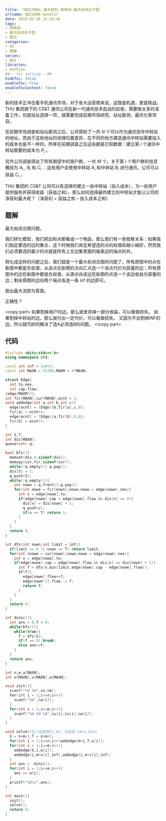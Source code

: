 ```yaml
---
title: 「NOI2006」最大获利-网络流-最大权闭合子图
urlname: NOI2006-benefit
date: 2019-01-26 15:24:46
tags:
- 网络流
- 最大权闭合子图
- 图论
categories: 
- OI
- 题解
series:
- NOI
libraries:
- mathjax 
##-- toc setting --##
hideToc: false
enableToc: true
enableTocContent: false
---
```



新的技术正冲击着手机通讯市场，对于各大运营商来说，这既是机遇，更是挑战。THU 集团旗下的 CS&T 通讯公司在新一代通讯技术血战的前夜，需要做太多的准备工作，仅就站址选择一项，就需要完成前期市场研究、站址勘测、最优化等项目。

在前期市场调查和站址勘测之后，公司得到了一共 $N$ 个可以作为通讯信号中转站的地址，而由于这些地址的地理位置差异，在不同的地方建造通讯中转站需要投入的成本也是不一样的，所幸在前期调查之后这些都是已知数据：建立第 $i$ 个通讯中转站需要的成本为 $P_i$ 。

另外公司调查得出了所有期望中的用户群，一共 $M$ 个。关于第 i 个用户群的信息概括为 $A_i$ , $B_i$ 和 $C_i$ ：这些用户会使用中转站 $A_i$ 和中转站 $B_i$ 进行通讯，公司可以获益 $C_i$​ 。

THU 集团的 CS&T 公司可以有选择的建立一些中转站（投入成本），为一些用户提供服务并获得收益（获益之和）。那么如何选择最终建立的中转站才能让公司的净获利最大呢？（净获利 = 获益之和 – 投入成本之和）

<!--more-->

## 题解

最大权闭合图问题。

我们转化模型，我们把边和点都看成一个物品，那么我们有一些依赖关系：如果我们指定要选的边的集合，这个时候我们肯定希望选的点的权值和越小越好，然而我们必须要选的最少的点就是所有上文边集里面的每条边的端点的并。

转化成这样的问题之后，我们就是一个最大权闭合图的问题了。所有原图中的点在新图中都是负权值，从该点在新图的点向汇点连一个该点代价为容量的边；所有原图中的边在新图中都是负权值，从源点向该边在新图的点连一个该边收益为容量的边；剩余原图的边向两个端点各连一条 inf 的边即可。

跑出最大流即为答案。

正确性？


\<copy part\>
如果割掉用户的边，那么就舍弃掉一部分收益，可以看做损失。
如果割掉中转站的边，那么就付出一定代价，可以看做损失。
又因为不会割掉INF的边，所以就巧妙的解决了选A必须选B的问题。
\<\copy part\>


## 代码


```cpp
#include <bits/stdc++.h>
using namespace std;

const int inf = 1e9+7;
const int MAXN = 55100,MAXM = 4*MAXN;

struct Edge{
  int to,nex;
  int cap,flow;
}edge[MAXM*2];
int fir[MAXN],cur[MAXN],ecnt = 2;
void addedge(int a,int b,int c){
  edge[ecnt] = (Edge){b,fir[a],c,0};
  fir[a] = ecnt++;
  edge[ecnt] = (Edge){a,fir[b],0,0};
  fir[b] = ecnt++;
}

int S,T;
int dis[MAXN];
queue<int> q;

bool bfs(){
  memset(dis,0,sizeof(dis));
  memcpy(cur,fir,sizeof(cur));
  while(!q.empty()) q.pop();
  dis[S] = 1;
  q.push(S);
  while(!q.empty()){
    int nown = q.front();q.pop();
    for(int nowe = fir[nown];nowe;nowe = edge[nowe].nex){
      int v = edge[nowe].to;
      if(edge[nowe].cap > edge[nowe].flow && dis[v] == 0){
        dis[v] = dis[nown] + 1;
        q.push(v);
        if(v == T) return 1;
      }
    }
  }
  return 0;
}

int dfs(int nown,int limit = inf){
  if(limit == 0 || nown == T) return limit;
  for(int &nowe = cur[nown];nowe;nowe = edge[nowe].nex){
    int v = edge[nowe].to;
    if(edge[nowe].cap > edge[nowe].flow && dis[v] == dis[nown] + 1){
      int f = dfs(v,min(limit,edge[nowe].cap - edge[nowe].flow));
      if(f){
        edge[nowe].flow+=f;
        edge[nowe^1].flow -= f;
        return f;
      }
    }
  }
  return 0;
}

int dinic(){
  int ans = 0,f = 0;
  while(bfs()){
    while(true){
      f = dfs(S);
      if(f == 0) break;
      else ans+=f;
    }
  }
  return ans;
}

int n,m,a[MAXN];
int u[MAXN],v[MAXN],w[MAXN];

void init(){
  scanf("%d %d",&n,&m);
  for(int i = 1;i<=n;i++){
    scanf("%d",&a[i]);
  }
  for(int i = 1;i<=m;i++){
    scanf("%d %d %d",&u[i],&v[i],&w[i]);
  }
}

void solve(){//边在前[1,m]，点在后 [m+1,m+n]
  S = n+m+1,T = n+m+2;
  for(int i = 1;i<=n;i++)addedge(m+i,T,a[i]);
  for(int i = 1;i<=m;i++){
    addedge(S,i,w[i]);
    addedge(i,m+u[i],inf),addedge(i,m+v[i],inf);
  }
  int ans = -dinic();
  for(int i = 1;i<=m;i++){
    ans += w[i];
  }
  printf("%d\n",ans);
}

int main(){
  init();
  solve();
  return 0;
} 
```

